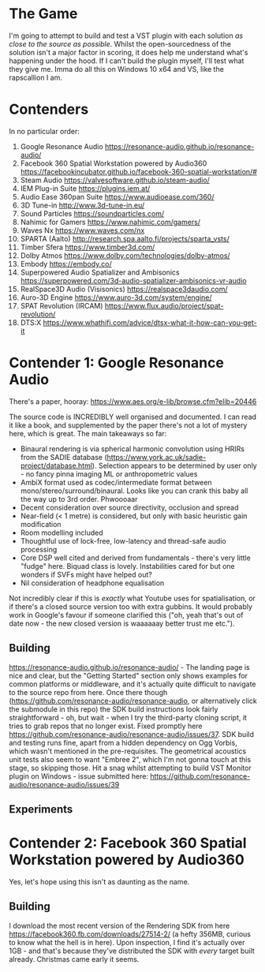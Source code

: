 # The Game
I'm going to attempt to build and test a VST plugin with each solution _as close to the source as possible_. Whilst the open-sourcedness of the solution isn't a major factor in scoring, it does help me understand what's happening under the hood. If I can't build the plugin myself, I'll test what they give me. Imma do all this on Windows 10 x64 and VS, like the rapscallion I am.

# Contenders
In no particular order:
1. Google Resonance Audio https://resonance-audio.github.io/resonance-audio/
2. Facebook 360 Spatial Workstation powered by Audio360 https://facebookincubator.github.io/facebook-360-spatial-workstation/#
3. Steam Audio https://valvesoftware.github.io/steam-audio/
4. IEM Plug-in Suite https://plugins.iem.at/
5. Audio Ease 360pan Suite https://www.audioease.com/360/
6. 3D Tune-in http://www.3d-tune-in.eu/
7. Sound Particles https://soundparticles.com/
8. Nahimic for Gamers https://www.nahimic.com/gamers/
9. Waves Nx https://www.waves.com/nx
10. SPARTA (Aalto) http://research.spa.aalto.fi/projects/sparta_vsts/
11. Timber Sfera https://www.timber3d.com/
12. Dolby Atmos https://www.dolby.com/technologies/dolby-atmos/
13. Embody https://embody.co/
14. Superpowered Audio Spatializer and Ambisonics https://superpowered.com/3d-audio-spatializer-ambisonics-vr-audio
15. RealSpace3D Audio (Visisonics) https://realspace3daudio.com/
16. Auro-3D Engine https://www.auro-3d.com/system/engine/
17. SPAT Revolution (IRCAM) https://www.flux.audio/project/spat-revolution/
18. DTS:X https://www.whathifi.com/advice/dtsx-what-it-how-can-you-get-it

# Contender 1: Google Resonance Audio
There's a paper, hooray: https://www.aes.org/e-lib/browse.cfm?elib=20446

The source code is INCREDIBLY well organised and documented. I can read it like a book, and supplemented by the paper there's not a lot of mystery here, which is great. The main takeaways so far:
* Binaural rendering is via spherical harmonic convolution using HRIRs from the SADIE database (https://www.york.ac.uk/sadie-project/database.html). Selection appears to be determined by user only - no fancy pinna imaging ML or anthropometric values
* AmbiX format used as codec/intermediate format between mono/stereo/surround/binaural. Looks like you can crank this baby all the way up to 3rd order. Phwoooaar
* Decent consideration over source directivity, occlusion and spread
* Near-field (< 1 metre) is considered, but only with basic heuristic gain modification
* Room modelling included
* Thoughtful use of lock-free, low-latency and thread-safe audio processing
* Core DSP well cited and derived from fundamentals - there's very little "fudge" here. Biquad class is lovely. Instabilities cared for but one wonders if SVFs might have helped out?
* Nil consideration of headphone equalisation

Not incredibly clear if this is _exactly_ what Youtube uses for spatialisation, or if there's a closed source version too with extra gubbins. It would probably work in Google's favour if someone clarified this ("oh, yeah that's out of date now - the new closed version is waaaaaay better trust me etc.").

## Building
https://resonance-audio.github.io/resonance-audio/ - The landing page is nice and clear, but the "Getting Started" section only shows examples for common platforms or middleware, and it's actually quite difficult to navigate to the source repo from here. Once there though (https://github.com/resonance-audio/resonance-audio, or alternatively click the submodule in this repo) the SDK build instructions look fairly straightforward - oh, but wait - when I try the third-party cloning script, it tries to grab repos that no longer exist. Fixed promptly here https://github.com/resonance-audio/resonance-audio/issues/37. SDK build and testing runs fine, apart from a hidden dependency on Ogg Vorbis, which wasn't mentioned in the pre-requisites. The geometrical acoustics unit tests also seem to want "Embree 2", which I'm not gonna touch at this stage, so skipping those.
Hit a snag whilst attempting to build VST Monitor plugin on Windows - issue submitted here: https://github.com/resonance-audio/resonance-audio/issues/39

## Experiments

# Contender 2: Facebook 360 Spatial Workstation powered by Audio360
Yes, let's hope using this isn't as daunting as the name.

## Building
I download the most recent version of the Rendering SDK from here https://facebook360.fb.com/downloads/27514-2/ (a hefty 356MB, curious to know what the hell is in here). Upon inspection, I find it's actually over 1GB - and that's because they've distributed the SDK with _every_ target built already. Christmas came early it seems.
